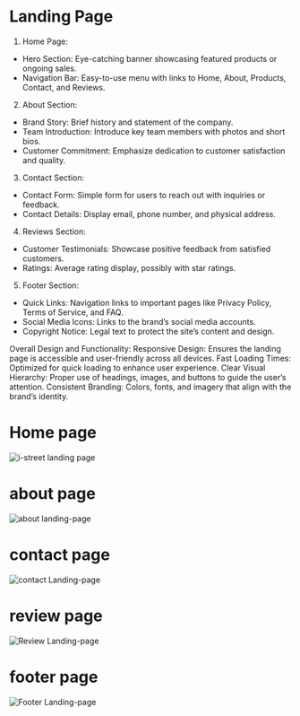 # Landing Page


1. Home Page:
- Hero Section: Eye-catching banner showcasing featured products or ongoing sales.
- Navigation Bar: Easy-to-use menu with links to Home, About, Products, Contact, and Reviews.
2. About Section:
- Brand Story: Brief history and statement of the company.
- Team Introduction: Introduce key team members with photos and short bios.
- Customer Commitment: Emphasize dedication to customer satisfaction and quality.
3. Contact Section:
- Contact Form: Simple form for users to reach out with inquiries or feedback.
- Contact Details: Display email, phone number, and physical address.
4. Reviews Section:
- Customer Testimonials: Showcase positive feedback from satisfied customers.
- Ratings: Average rating display, possibly with star ratings.
5. Footer Section:
- Quick Links: Navigation links to important pages like Privacy Policy, Terms of Service, and FAQ.
- Social Media Icons: Links to the brand’s social media accounts.
- Copyright Notice: Legal text to protect the site’s content and design.


Overall Design and Functionality:
Responsive Design: Ensures the landing page is accessible and user-friendly across all devices.
Fast Loading Times: Optimized for quick loading to enhance user experience.
Clear Visual Hierarchy: Proper use of headings, images, and buttons to guide the user’s attention.
Consistent Branding: Colors, fonts, and imagery that align with the brand’s identity.


# Home page
![i-street  landing page](https://github.com/user-attachments/assets/53b668e6-10e2-442b-bc32-34555cf0ac5f)

# about page
![about landing-page](https://github.com/user-attachments/assets/378c0ce0-5b74-4695-a421-8bff7a3f7c0f)

# contact page
![contact  Landing-page](https://github.com/user-attachments/assets/1b8c5ff4-0487-4cea-b83b-e360795fc01e)

# review page
![Review  Landing-page](https://github.com/user-attachments/assets/aa89cc50-183b-40d5-92f4-1fd24c9f08f4)

# footer page
![Footer  Landing-page](https://github.com/user-attachments/assets/e3e64922-1ae6-4d5c-8da7-6cf67809b25c)


